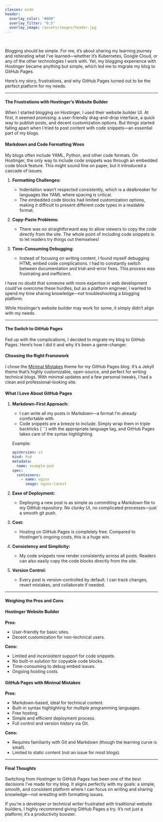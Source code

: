 ```yaml
---
classes: wide
header:
  overlay_color: "#000"
  overlay_filter: "0.5"
  overlay_image: /assets/images/header.jpg
---
```


<br />

Blogging should be simple. For me, it’s about sharing my learning journey and reiterating what I’ve learned—whether it’s Kubernetes, Google Cloud, or any of the other technologies I work with. Yet, my blogging experience with Hostinger became anything but simple, which led me to migrate my blog to GitHub Pages.

Here’s my story, frustrations, and why GitHub Pages turned out to be the perfect platform for my needs.

---

#### The Frustrations with Hostinger’s Website Builder

When I started blogging on Hostinger, I used their website builder UI. At first, it seemed promising: a user-friendly drag-and-drop interface, a quick way to publish posts, and decent customization options. But things started falling apart when I tried to post content with code snippets—an essential part of my blogs.

#### Markdown and Code Formatting Woes

My blogs often include YAML, Python, and other code formats. On Hostinger, the only way to include code snippets was through an embedded code block feature. This might sound fine on paper, but it introduced a cascade of issues:

1. **Formatting Challenges:**
   - Indentation wasn’t respected consistently, which is a dealbreaker for languages like YAML where spacing is critical.
   - The embedded code blocks had limited customization options, making it difficult to present different code types in a readable format.

2. **Copy-Paste Problems:**
   - There was no straightforward way to allow viewers to copy the code directly from the site. The whole point of including code snippets is to let readers try things out themselves!

3. **Time-Consuming Debugging:**
   - Instead of focusing on writing content, I found myself debugging HTML embed code complications. I had to constantly switch between documentation and trial-and-error fixes. This process was frustrating and inefficient.

I have no doubt that someone with more expertise in web development could’ve overcome these hurdles, but as a platform engineer, I wanted to spend my time sharing knowledge—not troubleshooting a blogging platform.

While Hostinger’s website builder may work for some, it simply didn’t align with my needs.

---

#### The Switch to GitHub Pages

Fed up with the complications, I decided to migrate my blog to GitHub Pages. Here’s how I did it and why it’s been a game-changer.

#### Choosing the Right Framework

I chose the [Minimal Mistakes](https://mmistakes.github.io/minimal-mistakes/) theme for my GitHub Pages blog. It’s a Jekyll theme that’s highly customizable, open-source, and perfect for writing technical blogs. With minimal updates and a few personal tweaks, I had a clean and professional-looking site.

#### What I Love About GitHub Pages

1. **Markdown-First Approach:**
   - I can write all my posts in Markdown—a format I’m already comfortable with.
   - Code snippets are a breeze to include. Simply wrap them in triple backticks (```) with the appropriate language tag, and GitHub Pages takes care of the syntax highlighting.

   Example:
   ```yaml
   apiVersion: v1
   kind: Pod
   metadata:
     name: example-pod
   spec:
     containers:
       - name: nginx
         image: nginx:latest
   ```

2. **Ease of Deployment:**
   - Deploying a new post is as simple as committing a Markdown file to my GitHub repository. No clunky UI, no complicated processes—just a smooth git push.

3. **Cost:**
   - Hosting on GitHub Pages is completely free. Compared to Hostinger’s ongoing costs, this is a huge win.

4. **Consistency and Simplicity:**
   - My code snippets now render consistently across all posts. Readers can also easily copy the code blocks directly from the site.

5. **Version Control:**
   - Every post is version-controlled by default. I can track changes, revert mistakes, and collaborate if needed.

---

#### Weighing the Pros and Cons

#### Hostinger Website Builder

**Pros:**
- User-friendly for basic sites.
- Decent customization for non-technical users.

**Cons:**
- Limited and inconsistent support for code snippets.
- No built-in solution for copyable code blocks.
- Time-consuming to debug embed issues.
- Ongoing hosting costs.

#### GitHub Pages with Minimal Mistakes

**Pros:**
- Markdown-based, ideal for technical content.
- Built-in syntax highlighting for multiple programming languages.
- Free hosting.
- Simple and efficient deployment process.
- Full control and version history via Git.

**Cons:**
- Requires familiarity with Git and Markdown (though the learning curve is small).
- Limited to static content (not an issue for most blogs).

---

#### Final Thoughts

Switching from Hostinger to GitHub Pages has been one of the best decisions I’ve made for my blog. It aligns perfectly with my goals: a simple, smooth, and consistent platform where I can focus on writing and sharing knowledge—not wrestling with formatting issues.

If you’re a developer or technical writer frustrated with traditional website builders, I highly recommend giving GitHub Pages a try. It’s not just a platform; it’s a productivity booster.